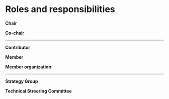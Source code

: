 # Roles and responsibilities



**Chair**



**Co-chair**

****

**Contributor**



**Member**



**Member organization**

****

**Strategy Group**



**Technical Streering Committee**

